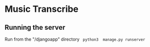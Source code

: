 # Music Transcribe

## Running the server
Run from the "/djangoapp" directory 
```  python3  manage.py runserver ```
